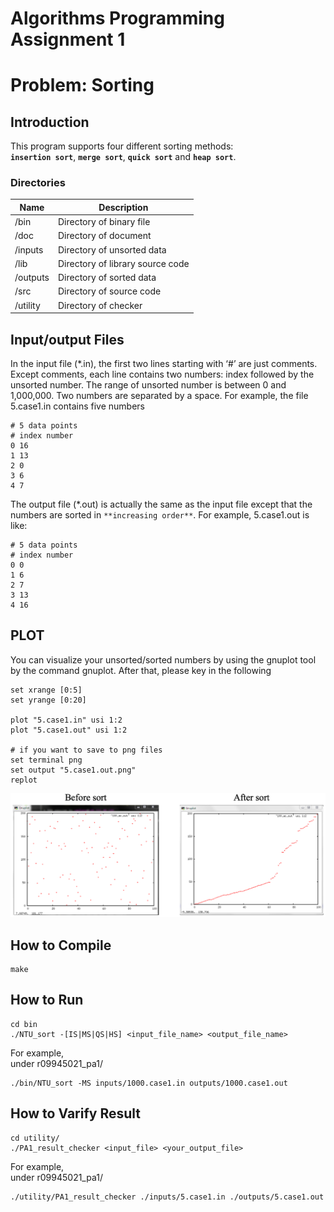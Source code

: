 # Algorithms Programming Assignment 1
# Problem: Sorting

## Introduction
This program supports four different sorting methods:    
**`insertion sort`**, **`merge sort`**, **`quick sort`** and **`heap sort`**.
### Directories
| Name | Description |
|------|-------------|
|/bin  |Directory of binary file|
|/doc  |Directory of document|
|/inputs|Directory of unsorted data|
|/lib|Directory of library source code|
|/outputs|Directory of sorted data|
|/src|Directory of source code|
|/utility|Directory of checker|

## Input/output Files
In the input file (*.in), the first two lines starting with ‘#’ are just comments. Except comments, each line contains two numbers: index followed by the unsorted number. The range of unsorted number is between 0 and 1,000,000. Two numbers are separated by a space. For example, the file 5.case1.in contains five numbers      
```
# 5 data points
# index number
0 16
1 13
2 0   
3 6   
4 7
```
The output file (*.out) is actually the same as the input file except that the numbers are sorted in `**increasing order**`. For example, 5.case1.out is like:       
```
# 5 data points 
# index number 
0 0 
1 6
2 7 
3 13 
4 16
```

## PLOT
You can visualize your unsorted/sorted numbers by using the gnuplot tool by the command gnuplot. After that, please key in the following
```
set xrange [0:5]
set yrange [0:20]

plot "5.case1.in" usi 1:2
plot "5.case1.out" usi 1:2

# if you want to save to png files
set terminal png
set output "5.case1.out.png"
replot
```
![image](https://github.com/yitinghung/Algorithms/blob/main/r09945021_pa1/plot_example.png)


## How to Compile
```
make
```

## How to Run
```
cd bin
./NTU_sort -[IS|MS|QS|HS] <input_file_name> <output_file_name>
```

For example,    
under r09945021_pa1/
```
./bin/NTU_sort -MS inputs/1000.case1.in outputs/1000.case1.out
```

## How to Varify Result
```
cd utility/
./PA1_result_checker <input_file> <your_output_file>
```

For example,    
under r09945021_pa1/
```
./utility/PA1_result_checker ./inputs/5.case1.in ./outputs/5.case1.out
```
